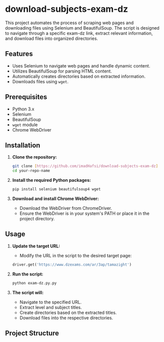 # download-subjects-exam-dz

This project automates the process of scraping web pages and downloading files using Selenium and BeautifulSoup. The script is designed to navigate through a specific exam-dz link, extract relevant information, and download files into organized directories.

## Features

- Uses Selenium to navigate web pages and handle dynamic content.
- Utilizes BeautifulSoup for parsing HTML content.
- Automatically creates directories based on extracted information.
- Downloads files using `wget`.

## Prerequisites

- Python 3.x
- Selenium
- BeautifulSoup
- `wget` module
- Chrome WebDriver

## Installation

1. **Clone the repository:**
    ```bash
    git clone [https://github.com/imadHafsi/download-subjects-exam-dz]
    cd your-repo-name
    ```

2. **Install the required Python packages:**
    ```bash
    pip install selenium beautifulsoup4 wget
    ```

3. **Download and install Chrome WebDriver:**
    - Download the WebDriver from ChromeDriver.
    - Ensure the WebDriver is in your system's PATH or place it in the project directory.

## Usage

1. **Update the target URL:**
    - Modify the URL in the script to the desired target page:
    ```python
    driver.get('https://www.dzexams.com/ar/3ap/tamazight')
    ```

2. **Run the script:**
    ```bash
    python exam-dz.py.py
    ```

3. **The script will:**
    - Navigate to the specified URL.
    - Extract level and subject titles.
    - Create directories based on the extracted titles.
    - Download files into the respective directories.

## Project Structure


